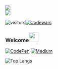 <div align="left">
  <img src="https://readme-typing-svg.herokuapp.com/?lines=Welcome+to+my+portfolio;Hello,+I'm+chi;阿祥的工程師之路&center=false&width=500&height=50&color=FF5733&font=Courier&size=30">
</div>

<div align="left">
  <img src="https://readme-typing-svg.herokuapp.com/?lines=Coding+is+fun!;Let's+go!&center=false&width=500&height=50&color=36BCF7&font=Fira+Code&size=24">
</div>

![visitors](https://visitor-badge.laobi.icu/badge?page_id=chixxyy)[![Codewars](https://www.codewars.com/users/chixxyy/badges/micro)](https://www.codewars.com/users/chixxyy)

### Welcome<img src="https://raw.githubusercontent.com/verma-anushka/verma-anushka/master/gifs/wave.gif" width="30px">

[![CodePen](https://img.shields.io/badge/CodePen-000000?style=for-the-badge&logo=codepen&logoColor=white)](https://codepen.io/chixxyy)
[![Medium](https://img.shields.io/badge/Medium-12100E?style=for-the-badge&logo=medium&logoColor=white)](https://medium.com/@chixxyy)

![Top Langs](https://github-readme-stats.vercel.app/api/top-langs/?username=chixxyy&layout=compact&theme=radical)
